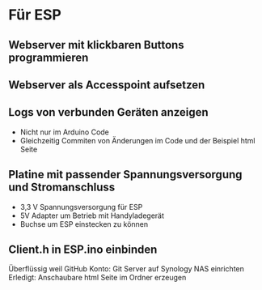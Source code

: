 # Für ESP

## Webserver mit klickbaren Buttons programmieren

## Webserver als Accesspoint aufsetzen

## Logs von verbunden Geräten anzeigen

* Nicht nur im Arduino Code
* Gleichzeitig Commiten von Änderungen im Code und der Beispiel html Seite

## Platine mit passender Spannungsversorgung und Stromanschluss
 
* 3,3 V Spannungsversorgung für ESP
* 5V Adapter um Betrieb mit Handyladegerät
* Buchse um ESP einstecken zu können

## Client.h in ESP.ino einbinden



Überflüssig weil GitHub Konto: Git Server auf Synology NAS einrichten
Erledigt: Anschaubare html Seite im Ordner erzeugen
